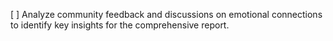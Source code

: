 [ ] Analyze community feedback and discussions on emotional connections to identify key insights for the comprehensive report.